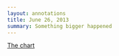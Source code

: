 ```yaml
---
layout: annotations
title: June 26, 2013
summary: Something bigger happened
---
```


[The chart](/services/graffiti_removal.html)
